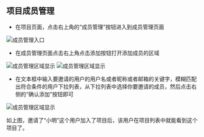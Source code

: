 ## 项目成员管理
- 在项目页面，点击右上角的“成员管理”按钮进入到成员管理页面

![成员管理入口](http://fastmock.cn-bj.ufileos.com/fastmock-member-add.jpg)

- 在成员管理页面点击右上角点击添加按钮打开添加成员的区域

![成员管理区域显示](http://fastmock.cn-bj.ufileos.com/fastmock-member-1.jpg)
![成员管理区域显示](http://fastmock.cn-bj.ufileos.com/fastmock-member-2.jpg)

- 在文本框中输入要邀请的用户的用户名或者昵称或者邮箱的关键字，模糊匹配出符合条件的用户下拉列表，从下拉列表中选择你要邀请的成员，然后点击右侧的“确认添加”按钮即可

![成员管理区域显示](http://fastmock.cn-bj.ufileos.com/fastmock-member-3.jpg)

如上图，邀请了“小明”这个用户加入了项目后，该用户在项目列表中就能看到这个项目了。